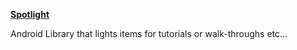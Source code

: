 

**[Spotlight](https://github.com/TakuSemba/Spotlight)**

Android Library that lights items for tutorials or walk-throughs etc...
<div>
<img https://github.com/TakuSemba/Spotlight/raw/master/arts/customTarget.gif width="40%">
</div>
